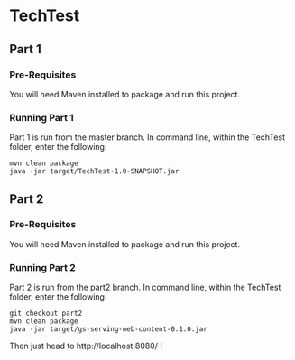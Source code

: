 # TechTest

## Part 1
### Pre-Requisites
You will need Maven installed to package and run this project.
### Running Part 1
Part 1 is run from the master branch.
In command line, within the TechTest folder, enter the following:
```
mvn clean package
java -jar target/TechTest-1.0-SNAPSHOT.jar
```

## Part 2
### Pre-Requisites
You will need Maven installed to package and run this project.
### Running Part 2
Part 2 is run from the part2 branch.
In command line, within the TechTest folder, enter the following:
```
git checkout part2
mvn clean package
java -jar target/gs-serving-web-content-0.1.0.jar
```
Then just head to http://localhost:8080/ !
